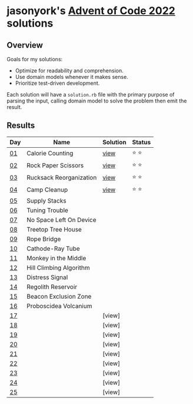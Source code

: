# jasonyork's [Advent of Code 2022](https://adventofcode.com/2022) solutions

## Overview

Goals for my solutions:
* Optimize for readability and comprehension.
* Use domain models whenever it makes sense.
* Prioritize test-driven development.

Each solution will have a `solution.rb` file with the primary purpose of parsing the input, calling domain model to solve the problem then emit the result.

## Results

| Day                                        | Name                    | Solution                   | Status |
|--------------------------------------------|-------------------------|----------------------------|--------|
| [01](https://adventofcode.com/2022/day/1)  | Calorie Counting        | [view](day-01/solution.rb) | ⭐ ⭐    |
| [02](https://adventofcode.com/2022/day/2)  | Rock Paper Scissors     | [view](day-02/solution.rb) | ⭐ ⭐    |
| [03](https://adventofcode.com/2022/day/3)  | Rucksack Reorganization | [view](day-03/solution.rb) | ⭐ ⭐    |
| [04](https://adventofcode.com/2022/day/4)  | Camp Cleanup            | [view](day-04/solution.rb) | ⭐ ⭐    |
| [05](https://adventofcode.com/2022/day/5)  | Supply Stacks           |||
| [06](https://adventofcode.com/2022/day/6)  | Tuning Trouble          |||
| [07](https://adventofcode.com/2022/day/7)  | No Space Left On Device |||
| [08](https://adventofcode.com/2022/day/8)  | Treetop Tree House      |||
| [09](https://adventofcode.com/2022/day/9)  | Rope Bridge             |||
| [10](https://adventofcode.com/2022/day/10) | Cathode-Ray Tube        |||
| [11](https://adventofcode.com/2022/day/11) | Monkey in the Middle    |||
| [12](https://adventofcode.com/2022/day/12) | Hill Climbing Algorithm |||
| [13](https://adventofcode.com/2022/day/13) | Distress Signal         |||
| [14](https://adventofcode.com/2022/day/14) | Regolith Reservoir      |||
| [15](https://adventofcode.com/2022/day/15) | Beacon Exclusion Zone   |||
| [16](https://adventofcode.com/2022/day/16) | Proboscidea Volcanium   |||
| [17](https://adventofcode.com/2022/day/17) || [view]                  ||
| [18](https://adventofcode.com/2022/day/18) || [view]                  ||
| [19](https://adventofcode.com/2022/day/19) || [view]                  ||
| [20](https://adventofcode.com/2022/day/20) || [view]                  ||
| [21](https://adventofcode.com/2022/day/21) || [view]                  ||
| [22](https://adventofcode.com/2022/day/22) || [view]                  ||
| [23](https://adventofcode.com/2022/day/23) || [view]                  ||
| [24](https://adventofcode.com/2022/day/24) || [view]                  ||
| [25](https://adventofcode.com/2022/day/25) || [view]                  ||
